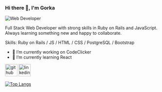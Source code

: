 ### Hi there 👋, I'm Gorka

![Web Developer](https://res.cloudinary.com/dgqqot40q/image/upload/v1690193495/Black_Minimal_Motivation_Quote_LinkedIn_Banner_xiahaz.png)

Full Stack Web Developer with strong skills in Ruby on Rails and JavaScript.
Always learning something new and happy to collaborate.

Skills: Ruby on Rails / JS / HTML / CSS / PostgreSQL / Bootstrap

- 🔭 I’m currently working on CodeClicker 
- 🌱 I’m currently learning React 


[<img src='https://cdn.jsdelivr.net/npm/simple-icons@3.0.1/icons/github.svg' alt='github' height='40'>](https://github.com/GorkaEchavarri)  [<img src='https://cdn.jsdelivr.net/npm/simple-icons@3.0.1/icons/linkedin.svg' alt='linkedin' height='40'>](https://www.linkedin.com/in/https://www.linkedin.com/in/gorka-echavarri//)  

[![Top Langs](https://github-readme-stats.vercel.app/api/top-langs/?username=GorkaEchavarri)](https://github.com/anuraghazra/github-readme-stats)

